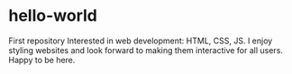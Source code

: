 # hello-world
First repository
Interested in web development: HTML, CSS, JS. I enjoy styling websites and look forward to making them interactive for all users. Happy to be here.
